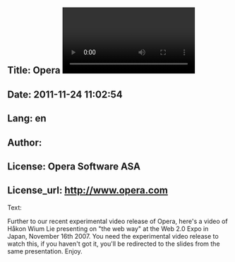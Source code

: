 Title: Opera <video> element implementation in action - Håkon Wium Lie presentation
----
Date: 2011-11-24 11:02:54
----
Lang: en
----
Author: 
----
License: Opera Software ASA
----
License_url: http://www.opera.com
----
Text:

<p>
Further to our recent experimental video release of Opera, here&#39;s a video of Håkon Wium Lie presenting on &quot;the web way&quot; at the Web 2.0 Expo in Japan, November 16th 2007. You need the experimental video release to watch this, if you haven&#39;t got it, you&#39;ll be redirected to the slides from the same presentation. Enjoy.
</p>

